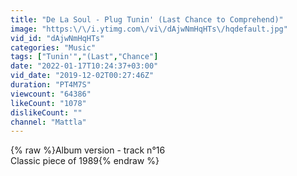 ```yaml
---
title: "De La Soul - Plug Tunin' (Last Chance to Comprehend)"
image: "https:\/\/i.ytimg.com\/vi\/dAjwNmHqHTs\/hqdefault.jpg"
vid_id: "dAjwNmHqHTs"
categories: "Music"
tags: ["Tunin'","(Last","Chance"]
date: "2022-01-17T10:24:37+03:00"
vid_date: "2019-12-02T00:27:46Z"
duration: "PT4M7S"
viewcount: "64386"
likeCount: "1078"
dislikeCount: ""
channel: "Mattla"
---
```

{% raw %}Album version - track n°16<br />Classic piece of 1989{% endraw %}
